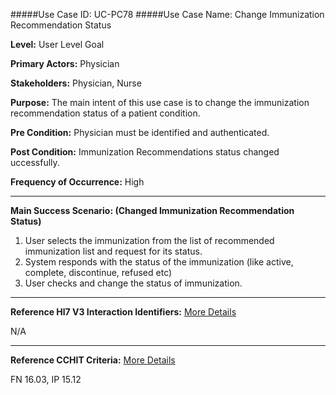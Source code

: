 #####Use Case ID: UC-PC78
#####Use Case Name: Change Immunization Recommendation Status

**Level:**                     User Level Goal

**Primary Actors:**            Physician

**Stakeholders:**              Physician, Nurse

**Purpose:**                   The main intent of this use case is to change the immunization recommendation status of a patient condition.

**Pre Condition:**             Physician must be identified and authenticated.

**Post Condition:**            Immunization Recommendations status changed uccessfully.

**Frequency of Occurrence:**   High
__________________________________________________________
**Main Success Scenario: (Changed Immunization Recommendation Status)**

1.	User selects the immunization from the list of recommended immunization list and request for its status.
2.	System responds with the status of the immunization (like active, complete, discontinue, refused etc)
3.	User checks and change the status of immunization.

________________________________________________________________________
**Reference Hl7 V3 Interaction Identifiers:**
[More Details](http://www.hl7.org/implement/standards/product_brief.cfm?product_id=306)

N/A
_______________________________________________________________
**Reference CCHIT Criteria:**
[More Details](https://www.cchit.org/cchit-certified)

FN 16.03, IP 15.12
